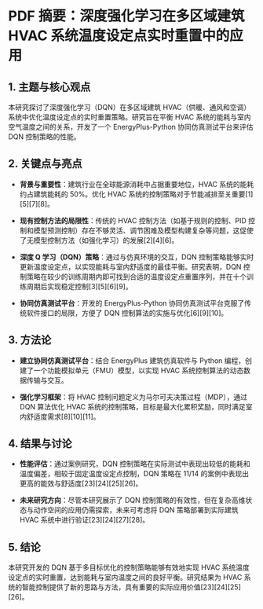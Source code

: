 # PDF 摘要：深度强化学习在多区域建筑 HVAC 系统温度设定点实时重置中的应用

## 1. 主题与核心观点
本研究探讨了深度强化学习（DQN）在多区域建筑 HVAC（供暖、通风和空调）系统中优化温度设定点的实时重置策略。研究旨在平衡 HVAC 系统的能耗与室内空气温度之间的关系，开发了一个 EnergyPlus-Python 协同仿真测试平台来评估 DQN 控制策略的性能。

## 2. 关键点与亮点
- **背景与重要性**：建筑行业在全球能源消耗中占据重要地位，HVAC 系统的能耗约占建筑能耗的 50%。优化 HVAC 系统的控制策略对于节能减排至关重要[1][5][7][8]。
  
- **现有控制方法的局限性**：传统的 HVAC 控制方法（如基于规则的控制、PID 控制和模型预测控制）存在不够灵活、调节困难及模型构建复杂等问题，这促使了无模型控制方法（如强化学习）的发展[2][4][6]。

- **深度 Q 学习（DQN）策略**：通过与仿真环境的交互，DQN 控制策略能够实时更新温度设定点，以实现能耗与室内舒适度的最佳平衡。研究表明，DQN 控制策略在较少的训练周期内即可找到合适的温度设定点重置序列，并在十个训练周期后实现稳定控制[3][5][6][9]。

- **协同仿真测试平台**：开发的 EnergyPlus-Python 协同仿真测试平台克服了传统软件接口的局限，方便了 DQN 控制算法的实施与优化[6][9][10]。

## 3. 方法论
- **建立协同仿真测试平台**：结合 EnergyPlus 建筑仿真软件与 Python 编程，创建了一个功能模拟单元（FMU）模型，以实现 HVAC 系统控制算法的动态数据传输与交互。
  
- **强化学习框架**：将 HVAC 控制问题定义为马尔可夫决策过程（MDP），通过 DQN 算法优化 HVAC 系统的控制策略，目标是最大化累积奖励，同时满足室内舒适度需求[8][10][11]。

## 4. 结果与讨论
- **性能评估**：通过案例研究，DQN 控制策略在实际测试中表现出较低的能耗和温度偏差，相较于固定温度设定点控制，DQN 策略在 11/14 的案例中表现出更高的能效与舒适度[23][24][25][26]。

- **未来研究方向**：尽管本研究展示了 DQN 控制策略的有效性，但在复杂高维状态与动作空间的应用仍需探索，未来可考虑将 DQN 策略部署到实际建筑 HVAC 系统中进行验证[23][24][27][28]。

## 5. 结论
本研究开发的 DQN 基于多目标优化的控制策略能够有效地实现 HVAC 系统温度设定点的实时重置，达到能耗与室内温度之间的良好平衡。研究结果为 HVAC 系统的智能控制提供了新的思路与方法，具有重要的实际应用价值[23][24][25][26]。